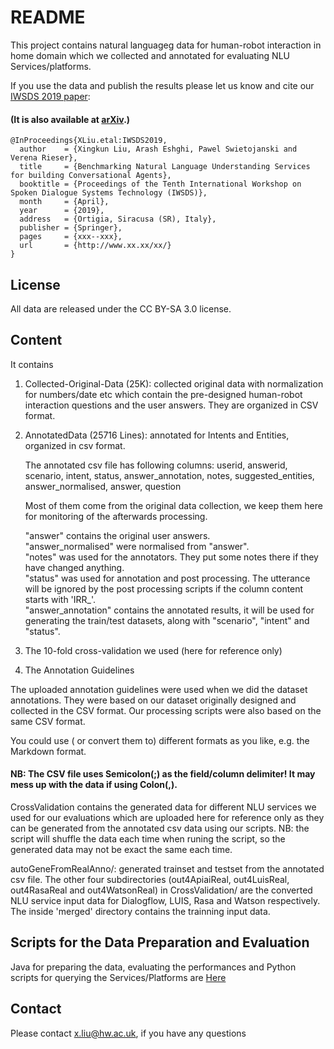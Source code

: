 # README
This project contains natural languageg data for human-robot interaction in home domain which we collected and annotated for evaluating NLU Services/platforms.

If you use the data and publish the results please let us know and cite our [IWSDS 2019 paper](https://iwsds2019.unikore.it/program/):
#### (It is also available at [arXiv](https://arxiv.org/abs/1903.05566).)

```
@InProceedings{XLiu.etal:IWSDS2019,
  author    = {Xingkun Liu, Arash Eshghi, Pawel Swietojanski and Verena Rieser},
  title     = {Benchmarking Natural Language Understanding Services for building Conversational Agents},
  booktitle = {Proceedings of the Tenth International Workshop on Spoken Dialogue Systems Technology (IWSDS)},
  month     = {April},
  year      = {2019},
  address   = {Ortigia, Siracusa (SR), Italy},
  publisher = {Springer},
  pages     = {xxx--xxx},
  url       = {http://www.xx.xx/xx/}
}

```

## License
All data are released under the CC BY-SA 3.0 license.
## Content
It contains

1. Collected-Original-Data (25K):  collected original data with normalization for numbers/date etc which contain the pre-designed human-robot interaction questions and the user answers. They are organized in CSV format.

2. AnnotatedData (25716 Lines): annotated for Intents and Entities, organized in csv format.

   The annotated csv file has following columns:
   userid, answerid, scenario, intent, status, answer_annotation, notes, suggested_entities,    answer_normalised, answer, question<br/>

   Most of them come from the original data collection, we keep them here for monitoring of
   the afterwards processing. 

   "answer" contains the original user answers.<br/>
   "answer_normalised" were normalised from "answer".<br/> 
   "notes" was used for the annotators. They put some notes there if they have changed anything.<br/>
   "status" was used for annotation and post processing. The utterance will be ignored by the post processing scripts if the column content starts with 'IRR_'.<br/>
   "answer_annotation" contains the annotated results, it will be used for generating the train/test datasets, along with "scenario", "intent" and "status".<br/>

3. The 10-fold cross-validation we used (here for reference only)

4. The Annotation Guidelines

The uploaded annotation guidelines were used when we did the dataset annotations. They were based on our dataset originally designed and collected in the CSV format. Our processing scripts were also based on the same CSV format.

You could use ( or convert them to) different formats as you like, e.g. the Markdown format.


  #### NB: The CSV file uses Semicolon(;) as the field/column delimiter! It may mess up with the data if using Colon(,).

CrossValidation contains the generated data for different NLU services we used for our evaluations which are uploaded here for reference only as they can be generated from the annotated csv data using our scripts. NB: the script will shuffle the data each time when runing the script, so the generated data may not be exact the same each time.


autoGeneFromRealAnno/: generated trainset and testset from the annotated csv file.
The other four subdirectories (out4ApiaiReal, out4LuisReal, out4RasaReal and out4WatsonReal) in CrossValidation/ are the converted NLU service input data for Dialogflow, LUIS, Rasa and Watson respectively. The inside 'merged' directory contains the trainning input data.


## Scripts for the Data Preparation and Evaluation
Java for preparing the data, evaluating the performances and Python scripts for querying the Services/Platforms are [Here](https://github.com/xliuhw/NLU-Evaluation-Scripts)

## Contact
Please contact x.liu@hw.ac.uk, if you have any questions


